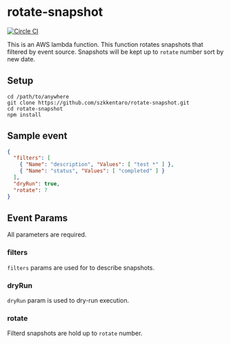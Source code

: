# rotate-snapshot
[![Circle CI](https://circleci.com/gh/szkkentaro/rotate-snapshot/tree/master.svg?style=svg)](https://circleci.com/gh/szkkentaro/rotate-snapshot/tree/master)

This is an AWS lambda function.
This function rotates snapshots that filtered by event source.
Snapshots will be kept up to `rotate` number sort by new date.

## Setup

```console
cd /path/to/anywhere
git clone https://github.com/szkkentaro/rotate-snapshot.git
cd rotate-snapshot
npm install
```

## Sample event

```json
{
  "filters": [
    { "Name": "description", "Values": [ "test *" ] },
    { "Name": "status", "Values": [ "completed" ] }
  ],
  "dryRun": true,
  "rotate": 7
}
```

## Event Params

All parameters are required.

### filters

`filters` params are used for to describe snapshots.

### dryRun

`dryRun` param is used to dry-run execution.

### rotate

Filterd snapshots are hold up to `rotate` number.
